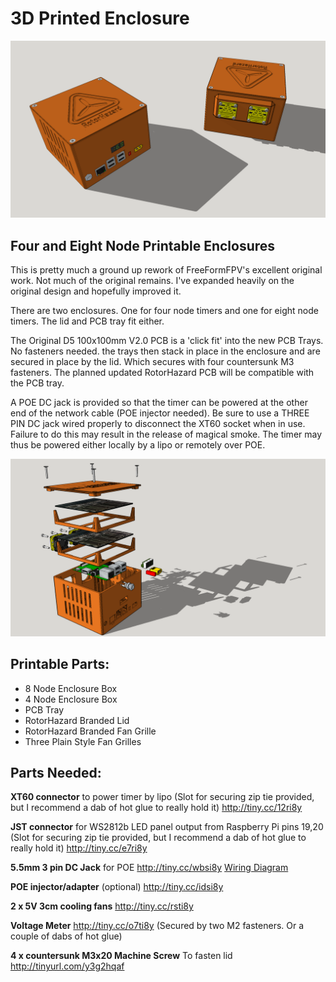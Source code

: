 # 3D Printed Enclosure
![alt text](https://github.com/Cerberus74/RotorHazard/raw/master/Hardware/3D%20Printed%20Enclosure/Images/FinalRender8Node.png)

## **Four and Eight Node Printable Enclosures**
This is pretty much a ground up rework of FreeFormFPV's excellent original work. Not much of the original remains. I've expanded heavily on the original design and hopefully improved it.

There are two enclosures. One for four node timers and one for eight node timers. The lid and PCB tray fit either.

The Original D5 100x100mm V2.0 PCB is a 'click fit' into the new PCB Trays. No fasteners needed. the trays then stack in place in the enclosure and are secured in place by the lid. Which secures with four countersunk M3 fasteners. The planned updated RotorHazard PCB will be compatible with the PCB tray.

A POE DC jack is provided so that the timer can be powered at the other end of the network cable (POE injector needed). Be sure to use a THREE PIN DC jack wired properly to disconnect the XT60 socket when in use. Failure to do this may result in the release of magical smoke. The timer may thus be powered either locally by a lipo or remotely over POE.

![alt text](https://github.com/Cerberus74/RotorHazard/raw/master/Hardware/3D%20Printed%20Enclosure/Images/ExplodedView.png)
## **Printable Parts:**
* 8 Node Enclosure Box
* 4 Node Enclosure Box
* PCB Tray
* RotorHazard Branded Lid
* RotorHazard Branded Fan Grille
* Three Plain Style Fan Grilles

## **Parts Needed:**
**XT60 connector** to power timer by lipo (Slot for securing zip tie provided, but I recommend a dab of hot glue to really hold it)
http://tiny.cc/12ri8y

**JST connector** for WS2812b LED panel output from Raspberry Pi pins 19,20 (Slot for securing zip tie provided, but I recommend a dab of hot glue to really hold it)
http://tiny.cc/e7ri8y

**5.5mm 3 pin DC Jack** for POE
http://tiny.cc/wbsi8y [Wiring Diagram](https://github.com/Cerberus74/RotorHazard/raw/master/Hardware/3D%20Printed%20Enclosure/Images/WireBarrelJack.png)

**POE injector/adapter** (optional)
http://tiny.cc/idsi8y

**2 x 5V 3cm cooling fans**
http://tiny.cc/rsti8y

**Voltage Meter**
http://tiny.cc/o7ti8y
(Secured by two M2 fasteners. Or a couple of dabs of hot glue)

**4 x countersunk M3x20 Machine Screw** To fasten lid
http://tinyurl.com/y3g2hqaf
